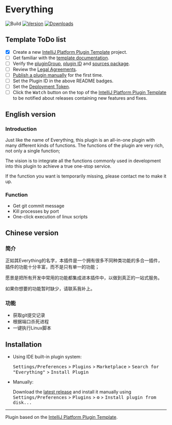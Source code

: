 # Everything

![Build](https://github.com/ZimaBlue1995/Everything/workflows/Build/badge.svg)
[![Version](https://img.shields.io/jetbrains/plugin/v/PLUGIN_ID.svg)](https://plugins.jetbrains.com/plugin/PLUGIN_ID)
[![Downloads](https://img.shields.io/jetbrains/plugin/d/PLUGIN_ID.svg)](https://plugins.jetbrains.com/plugin/PLUGIN_ID)

## Template ToDo list
- [x] Create a new [IntelliJ Platform Plugin Template][template] project.
- [ ] Get familiar with the [template documentation][template].
- [ ] Verify the [pluginGroup](/gradle.properties), [plugin ID](/src/main/resources/META-INF/plugin.xml) and [sources package](/src/main/kotlin).
- [ ] Review the [Legal Agreements](https://plugins.jetbrains.com/docs/marketplace/legal-agreements.html).
- [ ] [Publish a plugin manually](https://plugins.jetbrains.com/docs/intellij/publishing-plugin.html?from=IJPluginTemplate) for the first time.
- [ ] Set the Plugin ID in the above README badges.
- [ ] Set the [Deployment Token](https://plugins.jetbrains.com/docs/marketplace/plugin-upload.html).
- [ ] Click the <kbd>Watch</kbd> button on the top of the [IntelliJ Platform Plugin Template][template] to be notified about releases containing new features and fixes.

<!-- Plugin description -->
## English version
### Introduction
Just like the name of Everything, this plugin is an all-in-one plugin with many different kinds of functions. The functions of the plugin are very rich, not only a single function;

The vision is to integrate all the functions commonly used in development into this plugin to achieve a true one-stop service.

If the function you want is temporarily missing, please contact me to make it up.

### Function
* Get git commit message
* Kill processes by port
* One-click execution of linux scripts

## Chinese version
### 简介
正如其Everything的名字，本插件是一个拥有很多不同种类功能的多合一插件，插件的功能十分丰富，而不是只有单一的功能；

愿景是把所有开发中常用的功能都集成进本插件中，以做到真正的一站式服务。

如果你想要的功能暂时缺少，请联系我补上。

### 功能
* 获取git提交记录
* 根据端口杀死进程
* 一键执行Linux脚本

<!-- Plugin description end -->

## Installation

- Using IDE built-in plugin system:
  
  <kbd>Settings/Preferences</kbd> > <kbd>Plugins</kbd> > <kbd>Marketplace</kbd> > <kbd>Search for "Everything"</kbd> >
  <kbd>Install Plugin</kbd>
  
- Manually:

  Download the [latest release](https://github.com/ZimaBlue1995/Everything/releases/latest) and install it manually using
  <kbd>Settings/Preferences</kbd> > <kbd>Plugins</kbd> > <kbd>⚙️</kbd> > <kbd>Install plugin from disk...</kbd>


---
Plugin based on the [IntelliJ Platform Plugin Template][template].

[template]: https://github.com/JetBrains/intellij-platform-plugin-template
